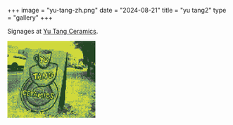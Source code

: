 +++
image = "yu-tang-zh.png"
date = "2024-08-21"
title = "yu tang2"
type = "gallery"
+++

Signages at [Yu Tang Ceramics](https://www.yutangceramics.com/).


<img src="yu-tang-en.png" style="width:200px"/>